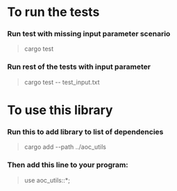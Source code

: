 # To run the tests
### Run test with missing input parameter scenario
> cargo test

### Run rest of the tests with input parameter
> cargo test -- test_input.txt

# To use this library
### Run this to add library to list of dependencies
> cargo add --path ../aoc_utils

### Then add this line to  your program:
> use aoc_utils::*;

